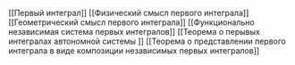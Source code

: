 [[Первый интеграл]]
[[Физический смысл первого интеграла]]
[[Геометрический смысл первого интеграла]]
[[Функционально независимая система первых интегралов]]
[[Теорема о перывых интегралах автономной системы ]]
[[Теорема о представлении первого интеграла в виде композиции независимых первых интегралов]]